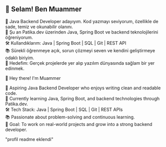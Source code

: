 ## 👋 Selam! Ben Muammer

🎯 Java Backend Developer adayıyım. Kod yazmayı seviyorum, özellikle de sade, temiz ve okunabilir olanını.  
🚀 Şu an Patika.dev üzerinden Java, Spring Boot ve backend teknolojilerini öğreniyorum.  
🛠️ Kullandıklarım: Java | Spring Boot | SQL | Git | REST API  
📚 Sürekli öğrenmeye açık, sorun çözmeyi seven ve kendini geliştirmeye odaklı biriyim.  
🎯 Hedefim: Gerçek projelerde yer alıp yazılım dünyasında sağlam bir yer edinmek.  

 👋 Hey there! I'm Muammer

🎯 Aspiring Java Backend Developer who enjoys writing clean and readable code.  
🚀 Currently learning Java, Spring Boot, and backend technologies through Patika.dev.  
🛠️ Tech Stack: Java | Spring Boot | SQL | Git | REST APIs  
📚 Passionate about problem-solving and continuous learning.  
🎯 Goal: To work on real-world projects and grow into a strong backend developer.  

"profil readme eklendi"

